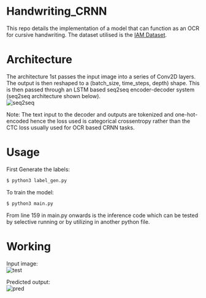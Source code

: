 # Handwriting_CRNN
This repo details the implementation of a model that can function as an OCR for cursive handwriting. The dataset utilised is the [IAM Dataset](https://fki.tic.heia-fr.ch/databases/iam-handwriting-database). <br>

# Architecture
The architecture 1st passes the input image into a series of Conv2D layers. The output is then reshaped to a (batch_size, time_steps, depth) shape. This is then passed through an LSTM based seq2seq encoder-decoder system (seq2seq architecture shown below).<br> 
![seq2seq](https://user-images.githubusercontent.com/36445587/140475693-ce2be61b-5bb9-4d27-8dd4-abfdf285873b.png)

Note: The text input to the decoder and outputs are tokenized and one-hot-encoded hence the loss used is categorical crossentropy rather than the CTC loss usually used for OCR based CRNN tasks.<br>

# Usage
First Generate the labels:<br>
```bash
$ python3 label_gen.py 
```

To train the model:<br>
```bash
$ python3 main.py 
```
From line 159 in main.py onwards is the inference code which can be tested by selective running or by utilizing in another python file. 

# Working
Input image:<br>
![test](https://user-images.githubusercontent.com/36445587/140475099-5ecc2970-ad13-4144-981d-14a59069dd40.png)

Predicted output:<br>
![pred](https://user-images.githubusercontent.com/36445587/140475556-db2f7153-53a1-4d9b-8693-05ea3932c5be.JPG)
